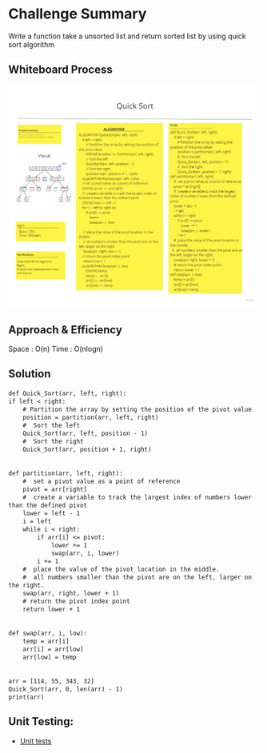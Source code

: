 # Challenge Summary
<!-- Description of the challenge -->

Write a function take a unsorted list and return sorted list by using quick sort algorithm
## Whiteboard Process
<!-- Embedded whiteboard image -->
![Whiteboard Process](cc28.jpg)
## Approach & Efficiency
<!-- What approach did you take? Why? What is the Big O space/time for this approach? -->
Space : O(n)
Time : O(nlogn)
## Solution
<!-- Show how to run your code, and examples of it in action -->
    def Quick_Sort(arr, left, right):
    if left < right:
        # Partition the array by setting the position of the pivot value
        position = partition(arr, left, right)
        #  Sort the left
        Quick_Sort(arr, left, position - 1)
        #  Sort the right
        Quick_Sort(arr, position + 1, right)


    def partition(arr, left, right):
        #  set a pivot value as a point of reference
        pivot = arr[right]
        #  create a variable to track the largest index of numbers lower than the defined pivot
        lower = left - 1
        i = left
        while i < right:
            if arr[i] <= pivot:
                lower += 1
                swap(arr, i, lower)
            i += 1
        #  place the value of the pivot location in the middle.
        #  all numbers smaller than the pivot are on the left, larger on the right.
        swap(arr, right, lower + 1)
        # return the pivot index point
        return lower + 1


    def swap(arr, i, low):
        temp = arr[i]
        arr[i] = arr[low]
        arr[low] = temp


    arr = [114, 55, 343, 32]
    Quick_Sort(arr, 0, len(arr) - 1)
    print(arr)
## Unit Testing:
- [Unit tests](test_quick_sort.py)

